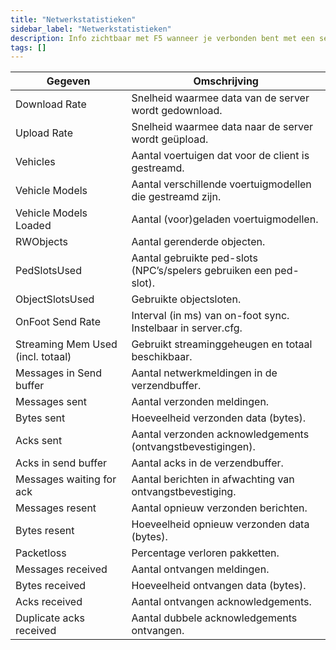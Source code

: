 ```yaml
---
title: "Netwerkstatistieken"
sidebar_label: "Netwerkstatistieken"
description: Info zichtbaar met F5 wanneer je verbonden bent met een server.
tags: []
---
```


| Gegeven                                                | Omschrijving                                                                                 |
| ------------------------------------------------------ | -------------------------------------------------------------------------------------------- |
| Download Rate                                          | Snelheid waarmee data van de server wordt gedownload.                                        |
| Upload Rate                                            | Snelheid waarmee data naar de server wordt geüpload.                                         |
| Vehicles                                               | Aantal voertuigen dat voor de client is gestreamd.                                          |
| Vehicle Models                                         | Aantal verschillende voertuigmodellen die gestreamd zijn.                                   |
| Vehicle Models Loaded                                  | Aantal (voor)geladen voertuigmodellen.                                                      |
| RWObjects                                              | Aantal gerenderde objecten.                                                                 |
| PedSlotsUsed                                           | Aantal gebruikte ped-slots (NPC’s/spelers gebruiken een ped-slot).                          |
| ObjectSlotsUsed                                        | Gebruikte objectsloten.                                                                     |
| OnFoot Send Rate                                       | Interval (in ms) van on-foot sync. Instelbaar in server.cfg.                                |
| Streaming Mem Used (incl. totaal)                      | Gebruikt streaminggeheugen en totaal beschikbaar.                                           |
| Messages in Send buffer                                | Aantal netwerkmeldingen in de verzendbuffer.                                                |
| Messages sent                                          | Aantal verzonden meldingen.                                                                  |
| Bytes sent                                             | Hoeveelheid verzonden data (bytes).                                                          |
| Acks sent                                              | Aantal verzonden acknowledgements (ontvangstbevestigingen).                                 |
| Acks in send buffer                                    | Aantal acks in de verzendbuffer.                                                            |
| Messages waiting for ack                               | Aantal berichten in afwachting van ontvangstbevestiging.                                    |
| Messages resent                                        | Aantal opnieuw verzonden berichten.                                                         |
| Bytes resent                                           | Hoeveelheid opnieuw verzonden data (bytes).                                                 |
| Packetloss                                             | Percentage verloren pakketten.                                                               |
| Messages received                                      | Aantal ontvangen meldingen.                                                                  |
| Bytes received                                         | Hoeveelheid ontvangen data (bytes).                                                          |
| Acks received                                          | Aantal ontvangen acknowledgements.                                                           |
| Duplicate acks received                                | Aantal dubbele acknowledgements ontvangen.                                                   |


